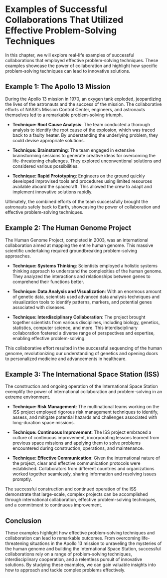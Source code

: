 # Examples of Successful Collaborations That Utilized Effective Problem-Solving Techniques

In this chapter, we will explore real-life examples of successful collaborations that employed effective problem-solving techniques. These examples showcase the power of collaboration and highlight how specific problem-solving techniques can lead to innovative solutions.

## Example 1: The Apollo 13 Mission

During the Apollo 13 mission in 1970, an oxygen tank exploded, jeopardizing the lives of the astronauts and the success of the mission. The collaborative efforts of NASA's Mission Control Center, engineers, and astronauts themselves led to a remarkable problem-solving triumph.

* **Technique: Root Cause Analysis**: The team conducted a thorough analysis to identify the root cause of the explosion, which was traced back to a faulty heater. By understanding the underlying problem, they could devise appropriate solutions.

* **Technique: Brainstorming**: The team engaged in extensive brainstorming sessions to generate creative ideas for overcoming the life-threatening challenges. They explored unconventional solutions and considered various possibilities.

* **Technique: Rapid Prototyping**: Engineers on the ground quickly developed improvised tools and procedures using limited resources available aboard the spacecraft. This allowed the crew to adapt and implement innovative solutions rapidly.

Ultimately, the combined efforts of the team successfully brought the astronauts safely back to Earth, showcasing the power of collaboration and effective problem-solving techniques.

## Example 2: The Human Genome Project

The Human Genome Project, completed in 2003, was an international collaboration aimed at mapping the entire human genome. This massive scientific undertaking required groundbreaking problem-solving approaches.

* **Technique: Systems Thinking**: Scientists employed a holistic systems thinking approach to understand the complexities of the human genome. They analyzed the interactions and relationships between genes to comprehend their functions better.

* **Technique: Data Analysis and Visualization**: With an enormous amount of genetic data, scientists used advanced data analysis techniques and visualization tools to identify patterns, markers, and potential genes associated with diseases.

* **Technique: Interdisciplinary Collaboration**: The project brought together scientists from various disciplines, including biology, genetics, statistics, computer science, and more. This interdisciplinary collaboration fostered a diverse range of perspectives and expertise, enabling effective problem-solving.

This collaborative effort resulted in the successful sequencing of the human genome, revolutionizing our understanding of genetics and opening doors to personalized medicine and advancements in healthcare.

## Example 3: The International Space Station (ISS)

The construction and ongoing operation of the International Space Station exemplify the power of international collaboration and problem-solving in an extreme environment.

* **Technique: Risk Management**: The multinational teams working on the ISS project employed rigorous risk management techniques to identify, assess, and mitigate potential hazards and challenges associated with long-duration space missions.

* **Technique: Continuous Improvement**: The ISS project embraced a culture of continuous improvement, incorporating lessons learned from previous space missions and applying them to solve problems encountered during construction, operations, and maintenance.

* **Technique: Effective Communication**: Given the international nature of the project, clear and effective communication protocols were established. Collaborators from different countries and organizations worked together seamlessly, sharing information and resolving issues promptly.

The successful construction and continued operation of the ISS demonstrate that large-scale, complex projects can be accomplished through international collaboration, effective problem-solving techniques, and a commitment to continuous improvement.

## Conclusion

These examples highlight how effective problem-solving techniques and collaboration can lead to remarkable outcomes. From overcoming life-threatening situations in the Apollo 13 mission to unraveling the mysteries of the human genome and building the International Space Station, successful collaborations rely on a range of problem-solving techniques, interdisciplinary cooperation, and a relentless pursuit of innovative solutions. By studying these examples, we can gain valuable insights into how to approach and tackle complex problems effectively.
